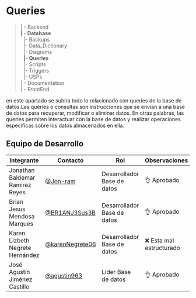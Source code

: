 # Queries
>| - Backend <br>
>**| - Database** <br>
>&nbsp;&nbsp;|- Backups<br>
>&nbsp;&nbsp;|- Data_Dictionary<br>
>&nbsp;&nbsp;|- Diagrams<br>
>&nbsp;&nbsp;**|- Queries**<br>
>&nbsp;&nbsp;|- Scripts<br>
>&nbsp;&nbsp;|- Triggers<br>
>&nbsp;&nbsp;|- USPs<br>
>| - Documentation<br>
>| - FrontEnd

en este apartado se subira todo lo relacionado con queries de la base de datos.Las queries o consultas son instrucciones que se envían a una base de datos para recuperar, modificar o eliminar datos. En otras palabras, las queries permiten interactuar con la base de datos y realizar operaciones específicas sobre los datos almacenados en ella.
  ## Equipo de Desarrollo
|Integrante|Contacto|Rol|Observaciones|
|----------|-------|---|-------------|
| Jonathan Baldemar Ramirez Reyes|[@Jon-ram](https://github.com/Jon-ram)|Desarrollador Base de datos|👌 Aprobado 
| Brian Jesus Mendosa Marques|[@BR1ANJ3Sus3B](https://github.com/BR1ANJ3Sus3B)|Desarrollador Base de datos|👌 Aprobado 
| Karen Lizbeth Negrete Hernández|[@karenNegrete06](https://github.com/karenNegrete06)| Desarrollador Base de datos|❌ Esta mal estructurado 
| José Agustín Jiménez Castillo|[@agustin963](https://github.com/agustin963)|Lider  Base de datos |👌 Aprobado
